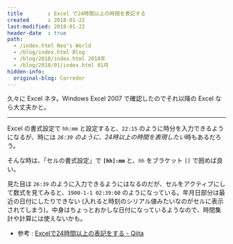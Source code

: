 ```yaml
---
title        : Excel で24時間以上の時間を表記する
created      : 2018-01-22
last-modified: 2018-01-22
header-date  : true
path:
  - /index.html Neo's World
  - /blog/index.html Blog
  - /blog/2018/index.html 2018年
  - /blog/2018/01/index.html 01月
hidden-info:
  original-blog: Corredor
---
```


久々に Excel ネタ。Windows Excel 2007 で確認したのでそれ以降の Excel なら大丈夫かと。

-----

Excel の書式設定で `hh:mm` と設定すると、`22:15` のように時分を入力できるようになるが、時には *`26:39` のように、24時以上の時間を表現したい*時もあるだろう。

そんな時は、「セルの書式設定」で **`[hh]:mm`** と、`hh` をブラケット `[]` で囲めば良い。

見た目は `26:39` のように入力できるようにはなるのだが、セルをアクティブにして数式を見てみると、`1900-1-1 02:39:00` のようになっている。年月日部分は最近の日付にしたりできない (入れると時刻のシリアル値みたいなのがセルに表示されてしまう)。中身はちょっとおかしな日付になっているようなので、時間集計や計算には使えないかも。

- 参考 : [Excelで24時間以上の表記をする - Qiita](https://qiita.com/kntrs/items/19e05747fb83fc92953f)
